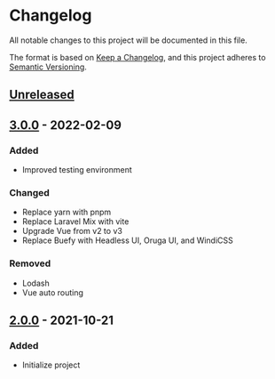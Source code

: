 # Changelog

All notable changes to this project will be documented in this file.

The format is based on [Keep a Changelog](https://keepachangelog.com/en/1.0.0/),
and this project adheres to [Semantic Versioning](https://semver.org/spec/v2.0.0.html).

## [Unreleased]

## [3.0.0] - 2022-02-09

### Added

- Improved testing environment

### Changed

- Replace yarn with pnpm
- Replace Laravel Mix with vite
- Upgrade Vue from v2 to v3
- Replace Buefy with Headless UI, Oruga UI, and WindiCSS

### Removed

- Lodash
- Vue auto routing

## [2.0.0] - 2021-10-21

### Added

- Initialize project

[Unreleased]: https://github.com/hapakaien/portpoliwo/compare/v3.0.0...HEAD
[3.0.0]: https://github.com/hapakaien/portpoliwo/compare/v2.0.0...v3.0.0
[2.0.0]: https://github.com/hapakaien/portpoliwo/releases/tag/v2.0.0
